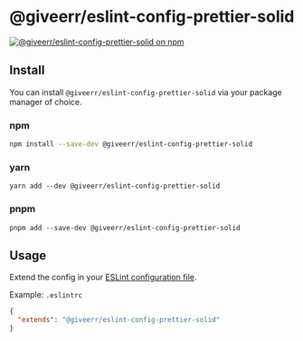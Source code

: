 # @giveerr/eslint-config-prettier-solid

[![@giveerr/eslint-config-prettier-solid on npm](https://img.shields.io/npm/v/@giveerr/eslint-config-prettier-solid?style=for-the-badge)](https://npmjs.com/package/@giveerr/eslint-config-prettier-solid)

## Install

You can install `@giveerr/eslint-config-prettier-solid` via your package manager of choice.

### npm

```bash
npm install --save-dev @giveerr/eslint-config-prettier-solid
```

### yarn

```shell
yarn add --dev @giveerr/eslint-config-prettier-solid
```

### pnpm

```shell
pnpm add --save-dev @giveerr/eslint-config-prettier-solid
```

## Usage

Extend the config in your [ESLint configuration file].

Example: `.eslintrc`

```json
{
  "extends": "@giveerr/eslint-config-prettier-solid"
}
```

[eslint configuration file]: https://eslint.org/docs/user-guide/configuring
